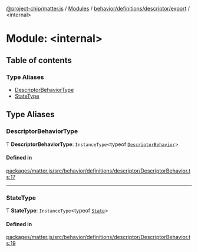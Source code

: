 [@project-chip/matter.js](../README.md) / [Modules](../modules.md) / [behavior/definitions/descriptor/export](behavior_definitions_descriptor_export.md) / \<internal\>

# Module: \<internal\>

## Table of contents

### Type Aliases

- [DescriptorBehaviorType](behavior_definitions_descriptor_export._internal_.md#descriptorbehaviortype)
- [StateType](behavior_definitions_descriptor_export._internal_.md#statetype)

## Type Aliases

### DescriptorBehaviorType

Ƭ **DescriptorBehaviorType**: `InstanceType`\<typeof [`DescriptorBehavior`](behavior_definitions_descriptor_export.md#descriptorbehavior)\>

#### Defined in

[packages/matter.js/src/behavior/definitions/descriptor/DescriptorBehavior.ts:17](https://github.com/project-chip/matter.js/blob/6d3b6a5d957d88a9231d6ecab4bb41f8133112be/packages/matter.js/src/behavior/definitions/descriptor/DescriptorBehavior.ts#L17)

___

### StateType

Ƭ **StateType**: `InstanceType`\<typeof [`State`](../classes/behavior_definitions_descriptor_export.DescriptorServer-1.md#state-1)\>

#### Defined in

[packages/matter.js/src/behavior/definitions/descriptor/DescriptorBehavior.ts:19](https://github.com/project-chip/matter.js/blob/6d3b6a5d957d88a9231d6ecab4bb41f8133112be/packages/matter.js/src/behavior/definitions/descriptor/DescriptorBehavior.ts#L19)
